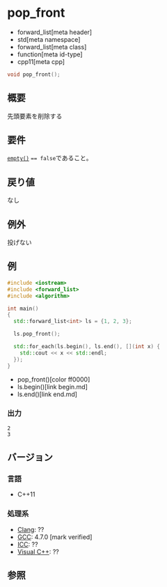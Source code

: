 # pop_front
* forward_list[meta header]
* std[meta namespace]
* forward_list[meta class]
* function[meta id-type]
* cpp11[meta cpp]

```cpp
void pop_front();
```

## 概要
先頭要素を削除する


## 要件
[`empty()`](empty.md) `== false`であること。


## 戻り値
なし

## 例外

投げない

## 例
```cpp example
#include <iostream>
#include <forward_list>
#include <algorithm>

int main()
{
  std::forward_list<int> ls = {1, 2, 3};

  ls.pop_front();

  std::for_each(ls.begin(), ls.end(), [](int x) {
    std::cout << x << std::endl;
  });
}
```
* pop_front()[color ff0000]
* ls.begin()[link begin.md]
* ls.end()[link end.md]


### 出力
```
2
3
```

## バージョン
### 言語
- C++11

### 処理系
- [Clang](/implementation.md#clang): ??
- [GCC](/implementation.md#gcc): 4.7.0 [mark verified]
- [ICC](/implementation.md#icc): ??
- [Visual C++](/implementation.md#visual_cpp): ??


## 参照
